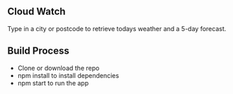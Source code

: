 ## Cloud Watch

Type in a city or postcode to retrieve todays weather and a 5-day forecast.

## Build Process
 - Clone or download the repo
 - npm install to install dependencies
 - npm start to run the app
